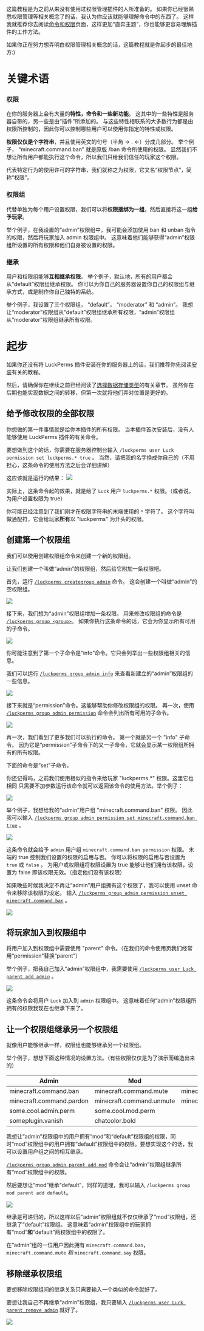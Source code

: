 这篇教程是为之前从来没有使用过权限管理插件的人所准备的。
如果你已经很熟悉权限管理等相关概念了的话，我认为你应该就能够理解命令中的东西了。
这样我就推荐你去阅读[命令和权限](/简介/命令使用.md)页面，这样更加“直奔主题”，你也能够更容易理解插件的工作方法。

如果你正在努力想弄明白权限管理相关概念的话，这篇教程就是你起步的最佳地方:)

# 关键术语

### 权限

在你的服务器上会有大量的**特性，命令和一些新功能**。
这其中的一些特性是服务器自带的，另一些是由“插件”所添加的。
与这些特性相联系的大多数行为都是由权限所控制的，因此你可以控制哪些用户可以使用你指定的特性或权限。

**权限仅仅是个字符串**，并且使用英文的句号（半角 → . ←）分成几部分。
举个例子， “minecraft.command.ban” 就是原版 /ban 命令所使用的权限。
显然我们不想让所有用户都能执行这个命令，所以我们只给我们信任的玩家这个权限。

代表特定行为的使用许可的字符串，我们就称之为权限，它又名“权限节点”，简称“权限”。

### 权限组

代替单独为每个用户设置权限，我们可以将**权限捆绑为一组**，然后直接将这一组**给予玩家**。

举个例子，在我设置的“admin”权限组中，我可能会添加使用 ban 和 unban 指令的权限，然后将玩家加入 admin 权限组中。
这意味着他们能够获得“admin”权限组所设置的所有权限和他们自身被设置的权限。

### 继承

用户和权限组能够**互相继承权限**。
举个例子，默认地，所有的用户都会从“default”权限组继承权限。
你可以为你自己的服务器设置你自己的权限组与继承方式，或是制作你自己独特的系统。

举个例子，我设置了三个权限组， “default”， “moderator” 和 “admin”。
我想让“moderator”权限组从“default”权限组继承所有权限，“admin”权限组从“moderator”权限组继承所有权限。

# 起步

如果你还没有将 LuckPerms 插件安装在你的服务器上的话，我们推荐你先阅读[安装](/安装.md)有关的教程。

然后，请确保你在继续之前已经阅读了[选择数据存储类型](/选择数据存储类型.md)的有关章节。
虽然你在后期也能实现数据之间的转移，但第一次就将他们弄对位置是更好的。

## 给予修改权限的全部权限

你想做的第一件事情就是给你本插件的所有权限。
当本插件首次安装后，没有人能够使用 LuckPerms 插件的有关命令。

要想做到这个的话，你需要在服务器控制台输入 `/luckperms user Luck permission set luckperms.* true` 。
当然，请把我的名字换成你自己的（不用担心，这条命令的使用方法之后会详细讲解）

这应该就是运行的结果：
![](http://i.imgur.com/zaw4l7q.png)

实际上，这条命令起的效果，就是给了 `Luck` 用户 `luckperms.*` 权限。（或者说，为用户设置权限为 true）

你可能已经注意到了我们刚才在权限字符串的末端使用的 `*` 字符了。
这个字符叫做通配符，它会给玩家**所有**以 "luckperms" 为开头的权限。

## 创建第一个权限组

我们可以使用创建权限组命令来创建一个新的权限组。

让我们创建一个叫做“admin”的权限组，然后给它附加一条权限吧。

首先，运行 [`/luckperms creategroup admin`](/简介/命令使用.md#lp-creategroup) 命令。
这会创建一个叫做“admin”的空权限组。

![](http://i.imgur.com/3mz08n1.png)

接下来，我们想为“admin”权限组增加一条权限。
用来修改权限组的命令是 [`/luckperms group <group>`](/简介/命令使用.md#group---lp-group-group-)。
如果你执行这条命令的话，它会为你显示所有可用的子命令。

![](http://i.imgur.com/CPiZK5G.png)

你可能注意到了第一个子命令是“info”命令。它只会列举出一些权限组相关的信息。

我们可以运行 [`/luckperms group admin info`](/简介/命令使用.md#lp-group-group-info) 来查看新建立的“admin”权限组的一些信息。

![](http://i.imgur.com/agliG4f.png)

接下来就是“permission”命令。这能够帮助你修改权限组的权限。
再一次，使用 [`/luckperms group admin permission`](/简介/命令使用.md#permission---lp-user-user-permission---lp-group-group-permission-) 命令会列出所有可用的子命令。

![](http://i.imgur.com/T4P5YFy.png)

再一次，我们看到了更多我们可以执行的命令。
第一个就是另一个 "info" 子命令。
因为它是“permission”子命令下的又一子命令，它就会显示某一权限组所拥有的所有权限。

下面的命令是“set”子命令。

你还记得吗，之前我们使用相似的指令来给玩家 "luckperms.\*" 权限。这里它也相同
只需要不加参数运行该命令就可以返回该命令的使用方法。举个例子：

![](http://i.imgur.com/8h16DV0.png)

举个例子，我想给我的“admin”用户组 "minecraft.command.ban" 权限。
因此我可以输入 [`/luckperms group admin permission set minecraft.command.ban true`](/简介/命令使用.md#lp-usergroup-usergroup-permission-set) 。

![](http://i.imgur.com/McXI5Nx.png)

这条命令就会给予 `admin` 用户组 `minecraft.command.ban permission` 权限。
末端的 true 控制我们设置的权限的启用与否。
你可以将权限的启用与否设置为 `true` 或 `false` 。
为用户或权限组将权限设置为 true 能够让他们拥有该权限，设置为 false 即该权限无效。（指定他们没有该权限）

如果晚些时候我决定不再让“admin”用户组拥有这个权限了，我可以使用 unset 命令来移除该权限的设定。
输入 [`/luckperms group admin permission unset minecraft.command.ban`](/简介/命令使用.md#lp-usergroup-usergroup-permission-unset) 。

![](http://i.imgur.com/x1ecIQo.png)

## 将玩家加入到权限组中

将用户加入到权限组中需要使用 "parent" 命令。（在我们的命令使用页我们经常用“permission”替换“parent”）

举个例子，把我自己加入“admin”权限组中，我需要使用 [`/luckperms user Luck parent add admin`](/简介/命令使用.md#lp-usergroup-usergroup-parent-add) 。

![](http://i.imgur.com/eScw7gC.png)

这条命令会将用户 `Luck` 加入到 `admin` 权限组中。
这意味着任何“admin”权限组所拥有的权限我现在也继承下来了。

## 让一个权限组继承另一个权限组

就像用户能够继承一样，权限组也能够继承另一个权限组。

举个例子，想想下面这种情况的设置方法。（有些权限仅仅是为了演示而编造出来的）

| Admin                    | Mod                      | Default               |
| ------------------------ | ------------------------ | --------------------- |
| minecraft.command.ban    | minecraft.command.mute   | minecraft.command.say |
| minecraft.command.pardon | minecraft.command.unmute | minecraft.command.me  |
| some.cool.admin.perm     | some.cool.mod.perm       |                       |
| someplugin.vanish        | chatcolor.bold           |                       |

我想让“admin”权限组中的用户拥有“mod”和“default”权限组的权限，同时“mod”权限组中的用户拥有“default”权限组中的权限。要想实现这个的话，我可以设置用户组之间的相互继承。

[`/luckperms group admin parent add mod`](/简介/命令使用.md#lp-usergroup-usergroup-parent-add) 命令会让“admin”权限组继承所有“mod”权限组中的权限。

然后要想让“mod”继承“default”，同样的道理，我可以输入 `/luckperms group mod parent add default`。

![](http://i.imgur.com/tYcKGe6.png)

继承是可递归的，所以这样以后“admin”权限组就不仅仅继承了“mod”权限组，还继承了“default”权限组。
这意味着“admin”权限组中的玩家拥有“mod”**和**“default”两权限组中的权限了。

在“admin”组的一位用户因此拥有 `minecraft.command.ban`，`minecraft.command.mute` _和_ `minecraft.command.say` 权限。

## 移除继承权限组

要想移除权限组间的继承关系只需要输入一个类似的命令就好了。

要想让我自己不再继承“admin”权限组，我只要输入 [`/luckperms user Luck parent remove admin`](/简介/命令使用.md#lp-usergroup-usergroup-parent-remove) 就好了。

![](http://i.imgur.com/Fa4Mlgs.png)
